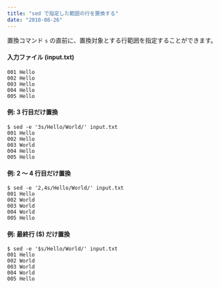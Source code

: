 ```yaml
---
title: "sed で指定した範囲の行を置換する"
date: "2010-08-26"
---
```


置換コマンド `s` の直前に、置換対象とする行範囲を指定することができます。

#### 入力ファイル (input.txt)

~~~
001 Hello
002 Hello
003 Hello
004 Hello
005 Hello
~~~

#### 例: 3 行目だけ置換

~~~
$ sed -e '3s/Hello/World/' input.txt
001 Hello
002 Hello
003 World
004 Hello
005 Hello
~~~

#### 例: 2 ～ 4 行目だけ置換

~~~
$ sed -e '2,4s/Hello/World/' input.txt
001 Hello
002 World
003 World
004 World
005 Hello
~~~

#### 例: 最終行 ($) だけ置換

~~~
$ sed -e '$s/Hello/World/' input.txt
001 Hello
002 World
003 World
004 World
005 Hello
~~~

